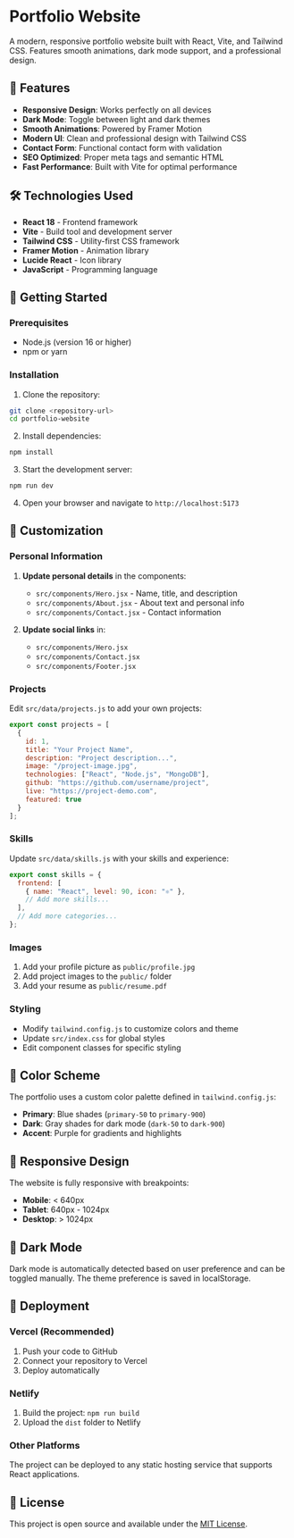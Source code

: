 # Portfolio Website

A modern, responsive portfolio website built with React, Vite, and Tailwind CSS. Features smooth animations, dark mode support, and a professional design.

## 🚀 Features

- **Responsive Design**: Works perfectly on all devices
- **Dark Mode**: Toggle between light and dark themes
- **Smooth Animations**: Powered by Framer Motion
- **Modern UI**: Clean and professional design with Tailwind CSS
- **Contact Form**: Functional contact form with validation
- **SEO Optimized**: Proper meta tags and semantic HTML
- **Fast Performance**: Built with Vite for optimal performance

## 🛠️ Technologies Used

- **React 18** - Frontend framework
- **Vite** - Build tool and development server
- **Tailwind CSS** - Utility-first CSS framework
- **Framer Motion** - Animation library
- **Lucide React** - Icon library
- **JavaScript** - Programming language


## 🚀 Getting Started

### Prerequisites

- Node.js (version 16 or higher)
- npm or yarn

### Installation

1. Clone the repository:
```bash
git clone <repository-url>
cd portfolio-website
```

2. Install dependencies:
```bash
npm install
```

3. Start the development server:
```bash
npm run dev
```

4. Open your browser and navigate to `http://localhost:5173`

## 📝 Customization

### Personal Information

1. **Update personal details** in the components:
   - `src/components/Hero.jsx` - Name, title, and description
   - `src/components/About.jsx` - About text and personal info
   - `src/components/Contact.jsx` - Contact information

2. **Update social links** in:
   - `src/components/Hero.jsx`
   - `src/components/Contact.jsx`
   - `src/components/Footer.jsx`

### Projects

Edit `src/data/projects.js` to add your own projects:

```javascript
export const projects = [
  {
    id: 1,
    title: "Your Project Name",
    description: "Project description...",
    image: "/project-image.jpg",
    technologies: ["React", "Node.js", "MongoDB"],
    github: "https://github.com/username/project",
    live: "https://project-demo.com",
    featured: true
  }
];
```

### Skills

Update `src/data/skills.js` with your skills and experience:

```javascript
export const skills = {
  frontend: [
    { name: "React", level: 90, icon: "⚛️" },
    // Add more skills...
  ],
  // Add more categories...
};
```

### Images

1. Add your profile picture as `public/profile.jpg`
2. Add project images to the `public/` folder
3. Add your resume as `public/resume.pdf`

### Styling

- Modify `tailwind.config.js` to customize colors and theme
- Update `src/index.css` for global styles
- Edit component classes for specific styling

## 🎨 Color Scheme

The portfolio uses a custom color palette defined in `tailwind.config.js`:

- **Primary**: Blue shades (`primary-50` to `primary-900`)
- **Dark**: Gray shades for dark mode (`dark-50` to `dark-900`)
- **Accent**: Purple for gradients and highlights

## 📱 Responsive Design

The website is fully responsive with breakpoints:
- **Mobile**: < 640px
- **Tablet**: 640px - 1024px
- **Desktop**: > 1024px

## 🌙 Dark Mode

Dark mode is automatically detected based on user preference and can be toggled manually. The theme preference is saved in localStorage.

## 🚀 Deployment

### Vercel (Recommended)

1. Push your code to GitHub
2. Connect your repository to Vercel
3. Deploy automatically

### Netlify

1. Build the project: `npm run build`
2. Upload the `dist` folder to Netlify

### Other Platforms

The project can be deployed to any static hosting service that supports React applications.

## 📄 License

This project is open source and available under the [MIT License](LICENSE).

